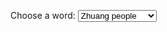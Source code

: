 

<label for="selector">Choose a word:</label>
     <select name="selector" id="selector">
        <option value="zhuangpeople">Zhuang people</option>
        <option value="sawndip">Sawndip</option>
        <option value="zhuanglanguage">Zhuang language</option>
        <option value="hanchinese">Han Chinese</option>
        <option value="me">I, me</option>
        <option value="you">You</option>
        <option value="heaven">Heaven</option>
        <option value="earth">Earth</option>
        <option value="water">Water</option>
        <option value="mountain">Mountain</option>
